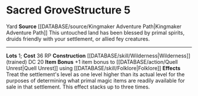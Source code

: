 ﻿---
cost: 36 RP
id: '50'
level: '5'
name: Sacred Grove
rarity: Common
rus_type_level: null
source: '[[DATABASE/source/Kingmaker Adventure Path|Kingmaker Adventure Path]]'
trait:
- '[[DATABASE/trait/Yard|Yard]]'
type: Kingdom Structure

---
# Sacred Grove<span class="item-type">Structure 5</span>

<span class="item-trait">Yard</span>
**Source** [[DATABASE/source/Kingmaker Adventure Path|Kingmaker Adventure Path]]
This untouched land has been blessed by primal spirits, druids friendly with your settlement, or allied fey creatures.

---
**Lots** 1; **Cost** 36 RP
**Construction** [[DATABASE/skill/Wilderness|Wilderness]] (trained) DC 20
**Item Bonus** +1 item bonus to [[DATABASE/action/Quell Unrest|Quell Unrest]] using [[DATABASE/skill/Folklore|Folklore]]
**Effects** Treat the settlement's level as one level higher than its actual level for the purposes of determining what primal magic items are readily available for sale in that settlement. This effect stacks up to three times.